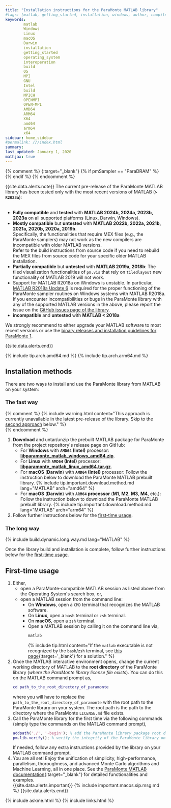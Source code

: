 ```yaml
---
title: "Installation instructions for the ParaMonte MATLAB library"
#tags: [matlab, getting_started, installation, windows, author, compiler, operating_system, OS, Fortran, C, C++, interoperation, build]
keywords: 
        matlab
        Windows
        Linux
        macOS
        Darwin
        installation
        getting_started
        operating_system
        interoperation
        build
        OS
        MPI
        GNU
        Intel
        build
        MPICH
        OPENMPI
        OPEN-MPI
        AMD64
        ARM64
        X64
        amd64
        arm64
        x64
sidebar: home_sidebar
#permalink: ///index.html
summary:
last_updated: January 1, 2020
mathjax: true
---
```

{% comment %}
[](){:target="_blank"}
{% if pmSampler == "ParaDRAM" %}
{% endif %}
{% endcomment %}

{{site.data.alerts.note}}
The current pre-release of the ParaMonte MATLAB library has been tested only with the most recent versions of MATLAB (<b><code>> R2023a</code></b>):  
<br>
<ul>
    <li>
        <b>Fully compatible</b> and <b>tested</b> with <b>MATLAB 2024b, 2024a, 2023b, 2023a</b> on all supported platforms (Linux, Darwin, Windows).
    </li>
    <li>
        <b>Mostly compatible</b> but <b>untested</b> with <b>MATLAB 2022b, 2022a, 2021b, 2021a, 2020b, 2020a, 2019b</b>.<br>
        Specifically, the functionalities that require MEX files (e.g., the ParaMonte samplers) 
        may not work as the new compilers are incompatible with older MATLAB versions.<br>
        Refer to the build instructions from source code if you need to rebuild the 
        MEX files from source code for your specific older MATLAB installation.<br>
    </li>
    <li>
        <b>Partially compatible</b> but <b>untested</b> with <b>MATLAB 2019a, 2018b</b>:  
        The tiled visualization functionalities of <code>pm.vis</code> that rely on <code>tiledlayout</code> new functionality of MATLAB 2019 will not work.  
    </li>
    <li>
        Support for MATLAB R2018a on Windows is unstable. 
        In particular, <a href="https://www.mathworks.com/downloads/" target="_blank">MATLAB R2018a Update 6</a> 
        is required for the proper functioning of the ParaMonte sampler routines on Windows systems with MATLAB R2018a.<br>
        If you encounter incompatibilities or bugs in the ParaMonte library with any of the supported MATLAB versions in the above, 
        please report the issue on the <a href="{{site.githubIssues}}" target="_blank">GitHub issues page of the library</a>.
    </li>
    <li>
        <b>incompatible</b> and <b>untested</b> with <b>MATLAB < 2018a</b>
    </li>
</ul>

We strongly recommend to either upgrade your MATLAB software to most recent versions or use the 
<a href="https://www.cdslab.org/paramonte/generic/1/installation/matlab/" _target="blank">binary releases and installation guidelines for ParaMonte 1</a>.

{{site.data.alerts.end}}

{% include tip.arch.amd64.md %}
{% include tip.arch.arm64.md %}

## Installation methods  

There are two ways to install and use the ParaMonte library from MATLAB on your system:  

### The fast way  

{% comment %}
{% include warning.html content="This approach is currently unavailable in the latest pre-release of the library. Skip to the [second approach](#the-long-way) below." %}  
{% endcomment %}

<p></p>

1.  **Download** and untar/unzip the prebuilt MATLAB package for ParaMonte from the project repository's release page on GitHub:
    +   For **Windows** with **`AMD64` (Intel)** processor: [**libparamonte_matlab_windows_amd64.zip**]({{site.githubReleaseCurrentDownload}}/libparamonte_matlab_windows_amd64.zip).  
    +   For **Linux** with **`AMD64` (Intel)** processor: [**libparamonte_matlab_linux_amd64.tar.gz**]({{site.githubReleaseCurrentDownload}}/libparamonte_matlab_linux_amd64.tar.gz).  
    +   For **macOS** (**Darwin**) with **`AMD64` (Intel)** processor: Follow the instruction below to download the ParaMonte MATLAB prebuilt library.
        {% include tip.important.download.method.md lang="MATLAB" arch="amd64" %}
    +   For **macOS** (**Darwin**) with **`ARM64` processor** (**M1**, **M2**, **M3**, **M4**, etc.): Follow the instruction below to download the ParaMonte MATLAB prebuilt library.
        {% include tip.important.download.method.md lang="MATLAB" arch="arm64" %}
1.  Follow further instructions below for the [first-time usage](#first-time-usage).

### The long way  

{% include build.dynamic.long.way.md lang="MATLAB" %}

Once the library build and installation is complete, follow further instructions below for the [first-time usage](#first-time-usage).

## First-time usage  

1.  Either, 
    +   open a ParaMonte-compatible MATLAB session as listed above from the Operating System's search box, or,  
    +   open a MATLAB session from the command line:
        +   On **Windows**, open a `CMD` terminal that recognizes the MATLAB software.  
        +   On **Linux**, open a `bash` terminal or `zsh` terminal.  
        +   On **macOS**, open a `zsh` terminal.  
        +   Open a MATLAB session by calling it on the command line via, 
            ```bash  
            matlab
            ```  
            {% include tip.html content="If the `matlab` executable is not recognized by the `bash`/`zsh` terminal, 
            see [this page](../../troubleshooting/bash-matlab-command-not-found){:target='_blank'} for a solution." %}  
1.  Once the MATLAB interactive environment opens, change the current working directory of MATLAB to the **root directory** of 
    the ParaMonte library (*where the ParaMonte library license file exists*). You can do this on the MATLAB command prompt as,  
    ```matlab  
    cd path_to_the_root_directory_of_paramonte
    ```  
    where you will have to replace the `path_to_the_root_directory_of_paramonte` with the root path to the ParaMonte library on your system. 
    The root path is the path to the directory where the ParaMonte `LICENSE.md` file exists.  
1.  Call the ParaMonte library for the first time via the following commands (simply type the commands on the MATLAB command prompt),  
    ```matlab  
    addpath('./', '-begin'); % add the ParaMonte library package root directory to MATLAB's list of search paths.
    pm.lib.verify(); % verify the integrity of the ParaMonte library on your system (also searches for the relevant MPI library on your system).
    ```  
    If needed, follow any extra instructions provided by the library on your MATLAB command prompt.  
1.  You are all set! Enjoy the unification of simplicity, high-performance, parallelism, thoroughness, 
    and advanced Monte Carlo algorithms and Machine Learning, all in one place. 
    See the [ParaMonte MATLAB documentation]({{site.baseurl}}/matlab/{{site.pmvmmatlab}}){:target="_blank"} 
    for detailed functionalities and examples.  
    {{site.data.alerts.important}}
    {% include important.macos.sip.msg.md %}
    {{site.data.alerts.end}}

{% include askme.html %}
{% include links.html %}

